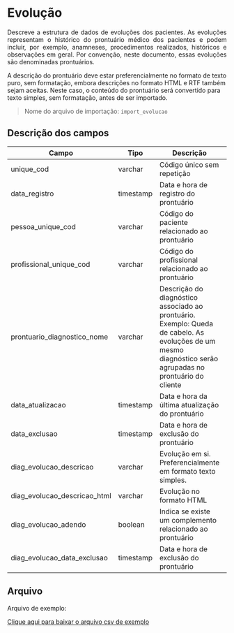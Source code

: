 # Evolução
<p align="justify"> 
Descreve a estrutura de dados de evoluções dos pacientes. As evoluções representam o histórico do prontuário médico dos pacientes e podem incluir, por exemplo, anamneses, procedimentos realizados, históricos e observações em geral. Por convenção, neste documento, essas evoluções são denominadas prontuários. 
 </p>
 A descrição do prontuário deve estar preferencialmente no formato de texto puro, sem formatação, embora descrições no formato HTML e RTF também sejam aceitas. Neste caso, o conteúdo do prontuário será convertido para texto simples, sem formatação, antes de ser importado.

> Nome do arquivo de importação: `import_evolucao`


## Descrição dos campos

| Campo                       | Tipo      | Descrição                                                                  | Restrição       |
|-----------------------------|-----------|----------------------------------------------------------------------------|-----------------|
| unique_cod                 | varchar     | Código único sem repetição                        |     Obrigatório            |
| data_registro               | timestamp | Data e hora de registro do prontuário                                       |   Obrigatório              |
| pessoa_unique_cod          | varchar     | Código do paciente relacionado ao prontuário                          |  Obrigatório               |
| profissional_unique_cod    | varchar     | Código do profissional relacionado ao prontuário                    |     Obrigatório            |
| prontuario_diagnostico_nome | varchar     | Descrição do diagnóstico associado ao prontuário. Exemplo: Queda de cabelo. As evoluções de um mesmo diagnóstico serão agrupadas no prontuário do cliente                                 |                 |
| data_atualizacao            | timestamp | Data e hora da última atualização do prontuário              |                 |
| data_exclusao               | timestamp | Data e hora de exclusão do prontuário                        |                 |
| diag_evolucao_descricao     | varchar   | Evolução em si. Preferencialmente em formato texto simples.                                      | Obrigatório                |
| diag_evolucao_descricao_html     | varchar   | Evolução no formato HTML                             | Opcional                |
| diag_evolucao_adendo        | boolean | Indica se existe um complemento relacionado ao prontuário           |                 |
| diag_evolucao_data_exclusao | timestamp | Data e hora de exclusão do prontuário                         |                 |




## Arquivo
<p align="justify">Arquivo de exemplo:</p>

[Clique aqui para baixar o arquivo csv de exemplo](arquivos_exemplos/evolucao.csv ':ignore')
